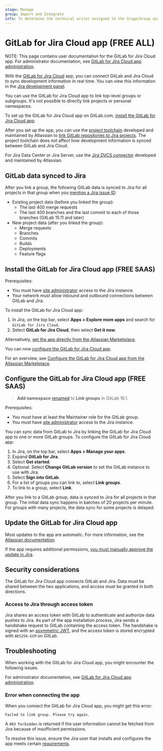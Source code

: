 ```yaml
---
stage: Manage
group: Import and Integrate
info: To determine the technical writer assigned to the Stage/Group associated with this page, see https://handbook.gitlab.com/handbook/product/ux/technical-writing/#assignments
---
```


# GitLab for Jira Cloud app **(FREE ALL)**

NOTE:
This page contains user documentation for the GitLab for Jira Cloud app. For administrator documentation, see [GitLab for Jira Cloud app administration](../../administration/settings/jira_cloud_app.md).

With the [GitLab for Jira Cloud](https://marketplace.atlassian.com/apps/1221011/gitlab-com-for-jira-cloud?tab=overview&hosting=cloud) app, you can connect GitLab and Jira Cloud to sync development information in real time. You can view this information in the [Jira development panel](development_panel.md).

You can use the GitLab for Jira Cloud app to link top-level groups or subgroups. It's not possible to directly link projects or personal namespaces.

To set up the GitLab for Jira Cloud app on GitLab.com, [install the GitLab for Jira Cloud app](#install-the-gitlab-for-jira-cloud-app).

After you set up the app, you can use the [project toolchain](https://support.atlassian.com/jira-software-cloud/docs/what-is-the-project-toolchain-in-jira)
developed and maintained by Atlassian to [link GitLab repositories to Jira projects](https://support.atlassian.com/jira-software-cloud/docs/link-repositories-to-a-project/#Link-repositories-using-the-toolchain-feature).
The project toolchain does not affect how development information is synced between GitLab and Jira Cloud.

For Jira Data Center or Jira Server, use the [Jira DVCS connector](dvcs/index.md) developed and maintained by Atlassian.

## GitLab data synced to Jira

After you link a group, the following GitLab data is synced to Jira for all projects in that group when you [mention a Jira issue ID](development_panel.md#information-displayed-in-the-development-panel):

- Existing project data (before you linked the group):
  - The last 400 merge requests
  - The last 400 branches and the last commit to each of those branches (GitLab 15.11 and later)
- New project data (after you linked the group):
  - Merge requests
  - Branches
  - Commits
  - Builds
  - Deployments
  - Feature flags

## Install the GitLab for Jira Cloud app **(FREE SAAS)**

Prerequisites:

- You must have [site administrator](https://support.atlassian.com/user-management/docs/give-users-admin-permissions/#Make-someone-a-site-admin) access to the Jira instance.
- Your network must allow inbound and outbound connections between GitLab and Jira.

To install the GitLab for Jira Cloud app:

1. In Jira, on the top bar, select **Apps > Explore more apps** and search for `GitLab for Jira Cloud`.
1. Select **GitLab for Jira Cloud**, then select **Get it now**.

Alternatively, [get the app directly from the Atlassian Marketplace](https://marketplace.atlassian.com/apps/1221011/gitlab-com-for-jira-cloud?tab=overview&hosting=cloud).

You can now [configure the GitLab for Jira Cloud app](#configure-the-gitlab-for-jira-cloud-app).

<i class="fa fa-youtube-play youtube" aria-hidden="true"></i>
For an overview, see
[Configure the GitLab for Jira Cloud app from the Atlassian Marketplace](https://youtu.be/SwR-g1s1zTo).

## Configure the GitLab for Jira Cloud app **(FREE SAAS)**

> **Add namespace** [renamed](https://gitlab.com/gitlab-org/gitlab/-/issues/331432) to **Link groups** in GitLab 16.1.

Prerequisites:

- You must have at least the Maintainer role for the GitLab group.
- You must have [site administrator](https://support.atlassian.com/user-management/docs/give-users-admin-permissions/#Make-someone-a-site-admin) access to the Jira instance.

You can sync data from GitLab to Jira by linking the GitLab for Jira Cloud app to one or more GitLab groups.
To configure the GitLab for Jira Cloud app:

1. In Jira, on the top bar, select **Apps > Manage your apps**.
1. Expand **GitLab for Jira**.
1. Select **Get started**.
1. Optional. Select **Change GitLab version** to set the GitLab instance to use with Jira.
1. Select **Sign into GitLab**.
1. For a list of groups you can link to, select **Link groups**.
1. To link to a group, select **Link**.

After you link to a GitLab group, data is synced to Jira for all projects in that group.
The initial data sync happens in batches of 20 projects per minute.
For groups with many projects, the data sync for some projects is delayed.

## Update the GitLab for Jira Cloud app

Most updates to the app are automatic. For more information, see the
[Atlassian documentation](https://developer.atlassian.com/platform/marketplace/upgrading-and-versioning-cloud-apps/).

If the app requires additional permissions, [you must manually approve the update in Jira](https://developer.atlassian.com/platform/marketplace/upgrading-and-versioning-cloud-apps/#changes-that-require-manual-customer-approval).

## Security considerations

The GitLab for Jira Cloud app connects GitLab and Jira. Data must be shared between the two applications, and access must be granted in both directions.

### Access to Jira through access token

Jira shares an access token with GitLab to authenticate and authorize data pushes to Jira.
As part of the app installation process, Jira sends a handshake request to GitLab containing the access token.
The handshake is signed with an [asymmetric JWT](https://developer.atlassian.com/cloud/jira/platform/understanding-jwt-for-connect-apps/),
and the access token is stored encrypted with `AES256-GCM` on GitLab.

## Troubleshooting

When working with the GitLab for Jira Cloud app, you might encounter the following issues.

For administrator documentation, see [GitLab for Jira Cloud app administration](../../administration/settings/jira_cloud_app_troubleshooting.md).

### Error when connecting the app

When you connect the GitLab for Jira Cloud app, you might get this error:

```plaintext
Failed to link group. Please try again.
```

A `403 Forbidden` is returned if the user information cannot be fetched from Jira because of insufficient permissions.

To resolve this issue, ensure the Jira user that installs and configures the app meets certain
[requirements](../../administration/settings/jira_cloud_app.md#jira-user-requirements).
